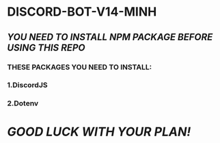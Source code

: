 # DISCORD-BOT-V14-MINH 

## ***YOU NEED TO INSTALL NPM PACKAGE BEFORE USING THIS REPO***
### **THESE PACKAGES YOU NEED TO INSTALL:**
### **1.DiscordJS**
### **2.Dotenv**
# ***GOOD LUCK WITH YOUR PLAN!***
